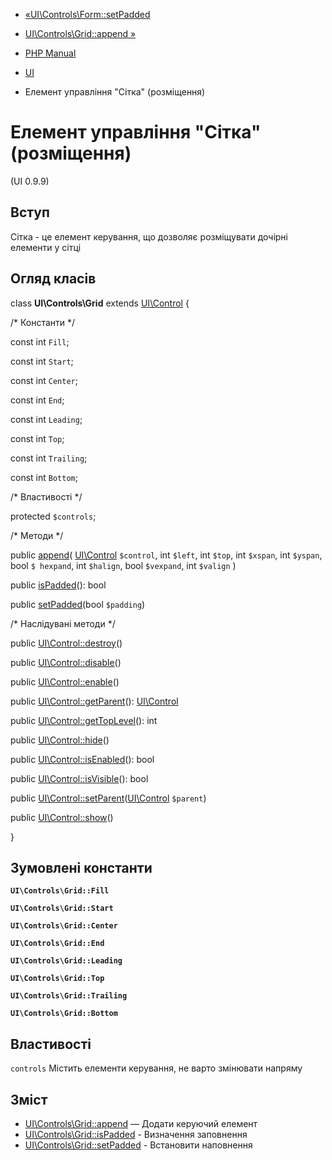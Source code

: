 - [«UI\Controls\Form::setPadded](ui-controls-form.setpadded.md)
- [UI\Controls\Grid::append »](ui-controls-grid.append.md)

- [PHP Manual](index.md)
- [UI](book.ui.md)
- Елемент управління "Сітка" (розміщення)

# Елемент управління "Сітка" (розміщення)

(UI 0.9.9)

## Вступ

Сітка - це елемент керування, що дозволяє розміщувати дочірні елементи
у сітці

## Огляд класів

class **UI\Controls\Grid** extends [UI\Control](class.ui-control.md) {

/\* Константи \*/

const int `Fill`;

const int `Start`;

const int `Center`;

const int `End`;

const int `Leading`;

const int `Top`;

const int `Trailing`;

const int `Bottom`;

/\* Властивості \*/

protected `$controls`;

/\* Методи \*/

public [append](ui-controls-grid.append.md)(
[UI\Control](class.ui-control.md) `$control`,
int `$left`,
int `$top`,
int `$xspan`,
int `$yspan`,
bool `$ hexpand`,
int `$halign`,
bool `$vexpand`,
int `$valign`
)

public [isPadded](ui-controls-grid.ispadded.md)(): bool

public [setPadded](ui-controls-grid.setpadded.md)(bool `$padding`)

/\* Наслідувані методи \*/

public [UI\Control::destroy](ui-control.destroy.md)()

public [UI\Control::disable](ui-control.disable.md)()

public [UI\Control::enable](ui-control.enable.md)()

public [UI\Control::getParent](ui-control.getparent.md)():
[UI\Control](class.ui-control.md)

public [UI\Control::getTopLevel](ui-control.gettoplevel.md)(): int

public [UI\Control::hide](ui-control.hide.md)()

public [UI\Control::isEnabled](ui-control.isenabled.md)(): bool

public [UI\Control::isVisible](ui-control.isvisible.md)(): bool

public
[UI\Control::setParent](ui-control.setparent.md)([UI\Control](class.ui-control.md)
`$parent`)

public [UI\Control::show](ui-control.show.md)()

}

## Зумовлені константи

**`UI\Controls\Grid::Fill`**

**`UI\Controls\Grid::Start`**

**`UI\Controls\Grid::Center`**

**`UI\Controls\Grid::End`**

**`UI\Controls\Grid::Leading`**

**`UI\Controls\Grid::Top`**

**`UI\Controls\Grid::Trailing`**

**`UI\Controls\Grid::Bottom`**

## Властивості

`controls`
Містить елементи керування, не варто змінювати напряму

## Зміст

- [UI\Controls\Grid::append](ui-controls-grid.append.md) — Додати
керуючий елемент
- [UI\Controls\Grid::isPadded](ui-controls-grid.ispadded.md) -
Визначення заповнення
- [UI\Controls\Grid::setPadded](ui-controls-grid.setpadded.md) -
Встановити наповнення
